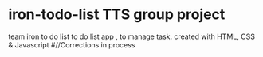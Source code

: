 # iron-todo-list TTS group project
team iron to do list
to do list app , to manage task.
created with HTML, CSS & Javascript
#//Corrections in process
